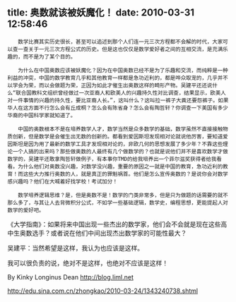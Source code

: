 title: 奥数就该被妖魔化！
date: 2010-03-31 12:58:46
---

    　　数学比赛其实历史很长，甚至可以追述到那个人们连一元三次方程都不会解的时代，大家可以查一查关于一元三次方程公式的历史。但是这也仅仅是数学爱好者之间的互相交流，是充满乐趣的，而不是为了某个目的。

    　　为什么在中国奥数应该被妖魔化？因为在中国奥数已经不是为了乐趣和交流，而纯粹是一种利益的冲突，中国的数学教育几乎和其他教育一样都是急功近利的，都是哗众取宠的，几乎并不以学会为荣，而以会做题为荣，正因为如此才催生出奥数这样的畸形产物。吴建平还还说什么“联合国教科文组织曾经做过一次亚裔人和欧美人的兴趣持久性对比调查，结果显示，欧美人对一件事情的兴趣的持久性，要比亚裔人长。”，这叫什么？这叫拉一裤子大粪还要怨裤子。如果华人在这方面不行怎么会有丘成桐？怎么会有陈省身？怎么会有陶哲轩？你调查一下美国有多少华裔的中国科学家就知道了。

    　　中国的奥数根本不是在培养数学人才，数学当然是众多数学的基础，数学虽然不直接接触物质创新，但是数学是会催生出无数的创新的。都看到爱因斯坦发现相对论就说他厉害，要知道爱因斯坦是因为用了最新的数学工具才发现相对论的，非欧几何的思想发展了多少年？不靠这些理论一个人搞的出来吗？那些做奥数的人最终有几个做数学的？也就是说他们并不是喜欢数学才做数学的，吴建平还敢拿陶哲轩做例子，有本事你TMD的给我培养出一个菲尔滋奖获得者给我看看。为什么他们对奥数没兴趣，对数学没兴趣，重要的原因之一就是中国的教育，急功近利的教育！而这些大力推行奥数的人，就是真正的罪魁祸首。他们是怎么宣传奥数的？是说你会对数学感兴趣吗？他们在大喊着好找学校！考试加分！

    　　数学培养逻辑思维？是，但是奥数不是！数学的门类非常多，但是只为做题的话需要的就不那么多了，与其让人去背微积分公式，不如学一些基础逻辑，数学史，编程思想，更能提起人对数学的爱好吧。

《大学指南》：如果将来中国出现一些杰出的数学家，他们会不会就是现在这些高中生奥数选手？或者说在他们中间出现杰出数学家的可能性最大？

吴建平：当然希望是这样，我认为也应该是这样。

我可以很负责的说，绝对不是这样，也绝对不应该是这样！

By Kinky Longinus Dean http://blog.liml.net

http://edu.sina.com.cn/zhongkao/2010-03-24/1343240738.shtml